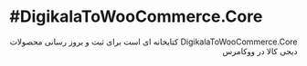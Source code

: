 #DigikalaToWooCommerce.Core
=======
<div dir="rtl">



DigikalaToWooCommerce.Core 
کتابخانه ای است برای ثبت و بروز رسانی محصولات دیجی کالا در ووکامرس



</div>
